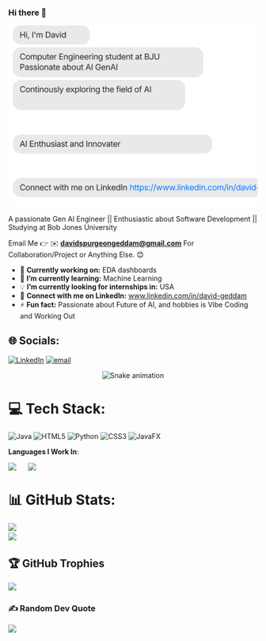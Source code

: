 ### Hi there 👋

![David's Profile Card](chat.svg)


A passionate Gen AI Engineer || Enthusiastic about Software Development || Studying at Bob Jones University

Email Me 👉 ✉️ **davidspurgeongeddam@gmail.com** For Collaboration/Project or Anything Else. 😊

- 🔭 **Currently working on:** EDA dashboards
- 🌱 **I’m currently learning:** Machine Learning
- 💡 **I’m currently looking for internships in:** USA
- 💬 **Connect with me on Linkedln:** www.linkedin.com/in/david-geddam
- ⚡ **Fun fact:** Passionate about Future of AI, and hobbies is Vibe Coding and Working Out

## 🌐 Socials:
[![LinkedIn](https://img.shields.io/badge/LinkedIn-%230077B5.svg?logo=linkedin&logoColor=white)](www.linkedin.com/in/david-geddam) [![email](https://img.shields.io/badge/Email-D14836?logo=gmail&logoColor=white)](mailto:dgedd236@students.bju.edu) 

<!-- Snake Game Repo View -->

<div align="center">
  <img src="https://profile-readme-generator.com/assets/snake.svg" alt="Snake animation" />
</div>

# 💻 Tech Stack:
![Java](https://img.shields.io/badge/java-%23ED8B00.svg?style=for-the-badge&logo=openjdk&logoColor=white) ![HTML5](https://img.shields.io/badge/html5-%23E34F26.svg?style=for-the-badge&logo=html5&logoColor=white) ![Python](https://img.shields.io/badge/python-3670A0?style=for-the-badge&logo=python&logoColor=ffdd54) ![CSS3](https://img.shields.io/badge/css3-%231572B6.svg?style=for-the-badge&logo=css3&logoColor=white) ![JavaFX](https://img.shields.io/badge/javafx-%23FF0000.svg?style=for-the-badge&logo=javafx&logoColor=white)

**Languages I Work In**:
<div style="display: flex;">
  <img src="https://cdn.jsdelivr.net/gh/devicons/devicon/icons/java/java-original-wordmark.svg" width="40" />
  <img src="https://cdn.jsdelivr.net/gh/devicons/devicon/icons/python/python-original-wordmark.svg" width="40" />
</div>

# 📊 GitHub Stats:
![](https://github-readme-stats.vercel.app/api?username=dave21-py&theme=react&hide_border=false&include_all_commits=true&count_private=false)<br/>
![](https://nirzak-streak-stats.vercel.app/?user=dave21-py&theme=react&hide_border=false)<br/>
## 🏆 GitHub Trophies
![](https://github-profile-trophy.vercel.app/?username=dave21-py&theme=radical&no-frame=false&no-bg=true&margin-w=4)

### ✍️ Random Dev Quote
![](https://quotes-github-readme.vercel.app/api?type=horizontal&theme=radical)

